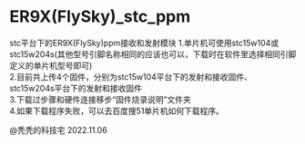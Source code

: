 # ER9X(FlySky)_stc_ppm  
stc平台下的ER9X(FlySky)ppm接收和发射模块
1.单片机可使用stc15w104或stc15w204s(其他型号引脚名称相同的应该也可以，下载时在软件里选择相同引脚定义的单片机型号即可)  
2.目前共上传4个固件，分别为stc15w104平台下的发射和接收固件、stc15w204s平台下的发射和接收固件  
3.下载过步骤和硬件连接移步“固件烧录说明”文件夹  
4.如果下载程序失败，可以去百度搜51单片机如何下载程序。  
  
@秃秃的科技宅 2022.11.06  
